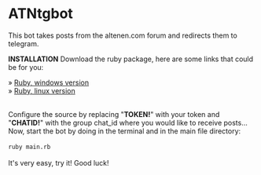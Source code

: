 # ATNtgbot
This bot takes posts from the altenen.com forum and redirects them to telegram.

<b>INSTALLATION</b>
Download the ruby package, here are some links that could be for you:

» <a href="https://rubyinstaller.org/">Ruby, windows version</a><br />
» <a href="https://www.ruby-lang.org/it/downloads/">Ruby, linux version</a><br />
<br />

Configure the source by replacing "<b>TOKEN!</b>" with your token and "<b>CHATID!</b>" with the group chat_id where you would like to receive posts... Now, start the bot by doing in the terminal and in the main file directory:<br /><br />
<code>ruby main.rb</code>
<br /><br />
It's very easy, try it! Good luck!
